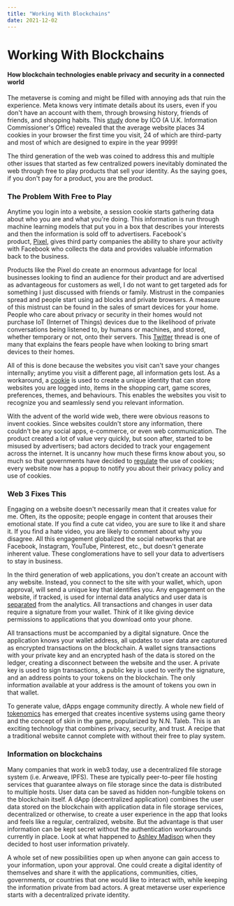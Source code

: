 ```yaml
---
title: "Working With Blockchains"
date: 2021-12-02
---
```

# Working With Blockchains
#### How blockchain technologies enable privacy and security in a connected world

The metaverse is coming and might be filled with annoying ads that ruin the experience. Meta knows very intimate details about its users, even if you don't have an account with them, through browsing history, friends of friends, and shopping habits. This [study](https://www.digitaltrends.com/computing/history-of-cookies-and-effect-on-privacy/) done by ICO (A U.K. Information Commissioner's Office) revealed that the average website places 34 cookies in your browser the first time you visit, 24 of which are third-party and most of which are designed to expire in the year 9999! 

The third generation of the web was coined to address this and multiple other issues that started as few centralized powers inevitably dominated the web through free to play products that sell your identity. As the saying goes, if you don't pay for a product, you are the product.

### The Problem With Free to Play

Anytime you login into a website, a session cookie starts gathering data about who you are and what you're doing. This information is run through machine learning models that put you in a box that describes your interests and then the information is sold off to advertisers. Facebook's product, [Pixel](https://www.facebook.com/business/help/742478679120153?id=1205376682832142), gives third party companies the ability to share your activity with Facebook who collects the data and provides valuable information back to the business.

Products like the Pixel do create an enormous advantage for local businesses looking to find an audience for their product and are advertised as advantageous for customers as well, I do not want to get targeted ads for something I just discussed with friends or family. Mistrust in the companies spread and people start using ad blocks and private browsers. A measure of this mistrust can be found in the sales of smart devices for your home. People who care about privacy or security in their homes would not purchase IoT (Internet of Things) devices due to the likelihood of private conversations being listened to, by humans or machines, and stored, whether temporary or not, onto their servers. This [Twitter](https://twitter.com/cdixon/status/1467708420304216066) thread is one of many that explains the fears people have when looking to bring smart devices to their homes.

All of this is done because the websites you visit can't save your changes internally; anytime you visit a different page, all information gets lost. As a workaround, a [cookie](https://www.allaboutcookies.org/cookies/session-cookies-used-for.html) is used to create a unique identity that can store websites you are logged into, items in the shopping cart, game scores, preferences, themes, and behaviours. This enables the websites you visit to recognize you and seamlessly send you relevant information.

With the advent of the world wide web, there were obvious reasons to invent cookies. Since websites couldn't store any information, there couldn't be any social apps, e-commerce, or even web communication. The product created a lot of value very quickly, but soon after, started to be misused by advertisers; bad actors decided to track your engagement across the internet. It is uncanny how much these firms know about you, so much so that governments have decided to [regulate](https://www.cookielaw.org/the-cookie-law/) the use of cookies; every website now has a popup to notify you about their privacy policy and use of cookies.

### Web 3 Fixes This

Engaging on a website doesn't necessarily mean that it creates value for me. Often, its the opposite; people engage in content that arouses their emotional state. If you find a cute cat video, you are sure to like it and share it. If you find a hate video, you are likely to comment about why you disagree. All this engagement globalized the social networks that are Facebook, Instagram, YouTube, Pinterest, etc., but doesn't generate inherent value. These conglomerations have to sell your data to advertisers to stay in business.

In the third generation of web applications, you don't create an account with any website. Instead, you connect to the site with your wallet, which, upon approval, will send a unique key that identifies you. Any engagement on the website, if tracked, is used for internal data analytics and user data is [separated](https://web3.foundation/privacy-and-cookies/) from the analytics. All transactions and changes in user data require a signature from your wallet. Think of it like giving device permissions to applications that you download onto your phone. 

All transactions must be accompanied by a digital signature. Once the application knows your wallet address, all updates to user data are captured as encrypted transactions on the blockchain. A wallet signs transactions with your private key and an encrypted hash of the data is stored on the ledger, creating a disconnect between the website and the user. A private key is used to sign transactions, a public key is used to verify the signature, and an address points to your tokens on the blockchain. The only information available at your address is the amount of tokens you own in that wallet.

To generate value, dApps engage community directly. A whole new field of [tokenomics](https://coinmarketcap.com/alexandria/article/what-is-tokenomics) has emerged that creates incentive systems using game theory and the concept of skin in the game, popularized by N.N. Taleb. This is an exciting technology that combines privacy, security, and trust. A recipe that a traditional website cannot complete with without their free to play system. 

### Information on blockchains

Many companies that work in web3 today, use a decentralized file storage system (i.e. Arweave, IPFS). These are typically peer-to-peer file hosting services that guarantee always on file storage since the data is distributed to multiple hosts. User data can be saved as hidden non-fungible tokens on the blockchain itself. A dApp (decentralized application) combines the user data stored on the blockchain with application data in file storage services, decentralized or otherwise, to create a user experience in the app that looks and feels like a regular, centralized, website. But the advantage is that user information can be kept secret without the authentication workarounds currently in place. Look at what happened to [Ashley Madison](https://en.wikipedia.org/wiki/Ashley_Madison_data_breach) when they decided to host user information privately.

A whole set of new possibilities open up when anyone can gain access to your information, upon your approval. One could create a digital identity of themselves and share it with the applications, communities, cities, governments, or countries that one would like to interact with, while keeping the information private from bad actors. A great metaverse user experience starts with a decentralized private identity.
